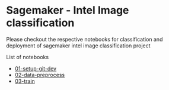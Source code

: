 # Sagemaker - Intel Image classification

Please checkout the respective notebooks for classification and deployment of sagemaker intel image classification project

List of notebooks
- <a href='01-setup-git-dvc.ipynb'>01-setup-git-dev</a>
- <a href='01-setup-git-dvc.ipynb'>02-data-preprocess</a>
- <a href='01-setup-git-dvc.ipynb'>03-train</a>